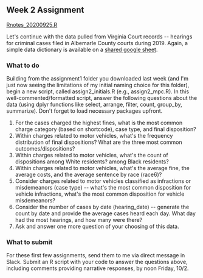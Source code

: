 ## Week 2 Assignment

[Rnotes_20200925.R](https://raw.githubusercontent.com/commpaslab/publicinterestdata_2020/main/assignments/Rnotes_20200925.R)

Let's continue with the data pulled from Virginia Court records -- hearings for criminal cases filed in Albemarle County courts during 2019. Again, a simple data dictionary is available on a [shared google sheet](https://docs.google.com/spreadsheets/d/182TfRgi8-m9EnzME9E3mCa6rTqGMmTh2IGMDvWIuZq4/edit?usp=sharing).

### What to do
Building from the assignment1 folder you downloaded last week (and I'm just now seeing the limitations of my initial naming choice for this folder), begin a new script, called assign2_initials.R (e.g., assign2_mpc.R). In this well-commented/formatted script, answer the following questions about the data (using dplyr functions like select, arrange, filter, count, group_by, summarize). Don't forget to load necessary packages upfront.

1. For the cases charged the highest fines, what is the most common charge category (based on shortcode), case type, and final disposition?
2. Within charges related to motor vehicles, what's the frequency distribution of final dispositions? What are the three most common outcomes/dispositions? 
3. Within charges related to motor vehicles, what's the count of dispositions among White residents? among Black residents? 
4. Within charges related to motor vehicles, what's the average fine, the average costs, and the average sentence by race (race6)?
5. Consider charges related to motor vehicles classified as infractions or misdemeanors (case type) -- what's the most common disposition for vehicle infractions, what's the most common disposition for vehicle misdemeanors?
6. Consider the number of cases by date (hearing_date) -- generate the count by date and provide the average cases heard each day. What day had the most hearings, and how many were there?
7. Ask and answer one more question of your choosing of this data.


### What to submit
For these first few assignments, send them to me via direct message in Slack. Submit an R script with your code to answer the questions above, including comments providing narrative responses, by noon Friday, 10/2.
